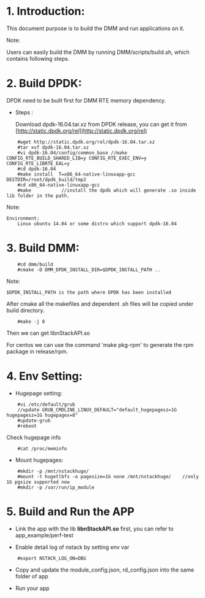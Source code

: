 # 1. Introduction:
  This document purpose is to build the DMM and run applications on it.

Note:

  Users can easily build the DMM by running DMM/scripts/build.sh, which contains following steps.

# 2. Build DPDK:
  DPDK need to be built first for DMM RTE memory dependency.

- Steps :

  Download dpdk-16.04.tar.xz from DPDK release, you can get it from [http://static.dpdk.org/rel](http://static.dpdk.org/rel)
```
    #wget http://static.dpdk.org/rel/dpdk-16.04.tar.xz
    #tar xvf dpdk-16.04.tar.xz
    #vi dpdk-16.04/config/common_base //make CONFIG_RTE_BUILD_SHARED_LIB=y CONFIG_RTE_EXEC_ENV=y CONFIG_RTE_LIBRTE_EAL=y
    #cd dpdk-16.04
    #make install  T=x86_64-native-linuxapp-gcc DESTDIR=/root/dpdk_build/tmp2
    #cd x86_64-native-linuxapp-gcc
    #make           //install the dpdk which will generate .so inside lib folder in the path.
```

Note:

    Environment:
        Linux ubuntu 14.04 or some distro which support dpdk-16.04

# 3. Build DMM:

```
    #cd dmm/build
    #cmake -D DMM_DPDK_INSTALL_DIR=$DPDK_INSTALL_PATH ..
```

Note:

    $DPDK_INSTALL_PATH is the path where DPDK has been installed

  After cmake all the makefiles and dependent .sh files will be copied under build directory.

```
    #make -j 8
```
  Then we can get libnStackAPI.so

  For centos we can use the command 'make pkg-rpm' to generate the rpm package in release/rpm.

# 4. Env Setting:

- Hugepage setting:

```
    #vi /etc/default/grub
    //update GRUB_CMDLINE_LINUX_DEFAULT="default_hugepagesz=1G hugepagesz=1G hugepages=8"
    #update-grub
    #reboot
```

Check hugepage info


```
    #cat /proc/meminfo
```

- Mount hugepages:

```
    #mkdir -p /mnt/nstackhuge/
    #mount -t hugetlbfs -o pagesize=1G none /mnt/nstackhuge/    //only 1G pgsize supported now
    #mkdir -p /var/run/ip_module
```


# 5. Build and Run the APP

- Link the app with the lib **libnStackAPI.so** first, you can refer to app_example/perf-test

- Enable detail log of nstack by setting env var

```
    #export NSTACK_LOG_ON=DBG
```

- Copy and update the module_config.json, rd_config.json into the same folder of app

- Run your app
